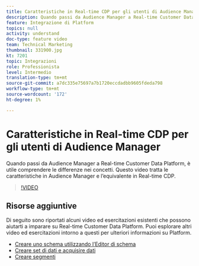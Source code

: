 ```yaml
---
title: Caratteristiche in Real-time CDP per gli utenti di Audience Manager
description: Quando passi da Audience Manager a Real-time Customer Data Platform, è utile comprendere le differenze nei concetti. Questo video tratta le caratteristiche in Audience Manager e l’equivalente in Real-time CDP.
feature: Integrazione di Platform
topics: null
activity: understand
doc-type: feature video
team: Technical Marketing
thumbnail: 331900.jpg
kt: 7201
topic: Integrazioni
role: Professionista
level: Intermedio
translation-type: tm+mt
source-git-commit: a7dc335e75697a7b1720eccdadbb9605fdeda798
workflow-type: tm+mt
source-wordcount: '172'
ht-degree: 1%

---
```



# Caratteristiche in Real-time CDP per gli utenti di Audience Manager

Quando passi da Audience Manager a Real-time Customer Data Platform, è utile comprendere le differenze nei concetti. Questo video tratta le caratteristiche in Audience Manager e l’equivalente in Real-time CDP.

>[!VIDEO](https://video.tv.adobe.com/v/331900/?quality=12&learn=on)

## Risorse aggiuntive

Di seguito sono riportati alcuni video ed esercitazioni esistenti che possono aiutarti a imparare su Real-time Customer Data Platform. Puoi esplorare altri video ed esercitazioni intorno a questi per ulteriori informazioni su Platform.

* [Creare uno schema utilizzando l’Editor di schema](https://experienceleague.adobe.com/docs/experience-platform/xdm/tutorials/create-schema-ui.html?lang=en#getting-started)
* [Creare set di dati e acquisire dati](https://experienceleague.adobe.com/docs/platform-learn/tutorials/data-ingestion/create-datasets-and-ingest-data.html?lang=en#data-ingestion)
* [Creare segmenti](https://experienceleague.adobe.com/docs/platform-learn/tutorials/segments/create-segments.html?lang=en#segments)
